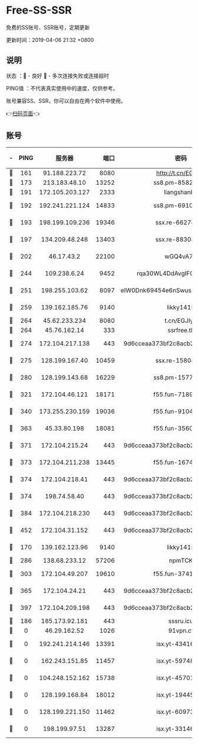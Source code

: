 # Free-SS-SSR

免费的SS账号、SSR账号，定期更新

更新时间：2019-04-06 21:32 +0800

## 说明

状态     ：🙂 - 良好 🙁 - 多次连接失败或连接超时

PING值   ：不代表真实使用中的速度，仅供参考。

账号兼容SS、SSR，你可以自由在两个软件中使用。

👉[扫码页面](https://liesauer.github.io/Free-SS-SSR/)👈

## 账号

|-|PING|服务器|端口|密码|加密方式|区域|
|:----:|:----:|:-----:|-----:|:----:|:----:|:----:|
|🙂|161|91.188.223.72|8080|http://t.cn/EGJIyrl|rc4-md5|RU|
|🙂|173|213.183.48.10|13252|ss8.pm-85820863|rc4-md5|RU|
|🙂|191|172.105.203.127|2333|liangshanbo|chacha20|JP|
|🙂|192|192.241.221.124|14833|ss8.pm-69109154|aes-256-cfb|US|
|🙂|193|198.199.109.236|19346|ssx.re-66274137|aes-256-cfb|US|
|🙂|197|134.209.48.248|13403|ssx.re-88308510|aes-256-cfb|US|
|🙂|202|46.17.43.2|22100|wGQ4vA7D|aes-256-gcm|RU|
|🙂|244|109.238.6.24|9452|rqa30WL4DdAvgIFG6Fs3znzTa|aes-256-cfb|FR|
|🙂|251|198.255.103.62|8097|eIW0Dnk69454e6nSwuspv9DmS201tQ0D|aes-256-cfb|US|
|🙂|259|139.162.185.76|9140|likky1415|aes-256-cfb|DE|
|🙂|264|45.62.233.234|8080|t.cn/EGJIyrl|rc4-md5|CA|
|🙂|264|45.76.162.14|333|ssrfree.tk|rc4|SG|
|🙂|274|172.104.217.138|443|9d6cceaa373bf2c8acb22e60b6a58be6|aes-256-cfb|US|
|🙂|275|128.199.167.40|10459|ssx.re-15808413|aes-256-cfb|SG|
|🙂|280|128.199.143.68|16229|ss8.pm-15775496|aes-256-cfb|SG|
|🙂|321|172.104.46.121|18171|f55.fun-71890851|aes-256-cfb|SG|
|🙂|340|173.255.230.159|19036|f55.fun-91049822|aes-256-cfb|US|
|🙂|363|45.33.80.198|18081|f55.fun-35602530|aes-256-cfb|US|
|🙂|371|172.104.215.24|443|9d6cceaa373bf2c8acb22e60b6a58be6|aes-256-cfb|US|
|🙂|373|172.104.211.238|13445|f55.fun-16745538|aes-256-cfb|US|
|🙂|374|172.104.218.41|443|9d6cceaa373bf2c8acb22e60b6a58be6|aes-256-cfb|US|
|🙂|374|198.74.58.40|443|9d6cceaa373bf2c8acb22e60b6a58be6|aes-256-cfb|US|
|🙂|384|172.104.218.230|443|9d6cceaa373bf2c8acb22e60b6a58be6|aes-256-cfb|US|
|🙂|452|172.104.31.152|443|9d6cceaa373bf2c8acb22e60b6a58be6|aes-256-cfb|US|
|🙂|170|139.162.123.96|9140|likky1415|aes-256-cfb|JP|
|🙂|286|138.68.233.12|57206|npmTCK|rc4-md5|US|
|🙂|303|172.104.49.207|19610|f55.fun-37419805|aes-256-cfb|SG|
|🙂|365|172.104.24.21|443|9d6cceaa373bf2c8acb22e60b6a58be6|aes-256-cfb|US|
|🙂|397|172.104.209.198|443|9d6cceaa373bf2c8acb22e60b6a58be6|aes-256-cfb|US|
|🙁|186|185.173.92.181|443|sssru.icu|rc4-md5|RU|
|🙁|0|46.29.162.52|1026|91vpn.cf|rc4-md5|RU|
|🙁|0|192.241.214.146|13391|isx.yt-43416690|aes-256-cfb|US|
|🙁|0|162.243.151.85|11457|isx.yt-59748664|aes-256-cfb|US|
|🙁|0|104.248.152.162|15738|isx.yt-45701384|aes-256-cfb|SG|
|🙁|0|128.199.168.84|18012|isx.yt-19445706|aes-256-cfb|SG|
|🙁|0|128.199.221.150|11462|isx.yt-60973464|aes-256-cfb|SG|
|🙁|0|198.199.97.51|13287|isx.yt-33146558|aes-256-cfb|US|
